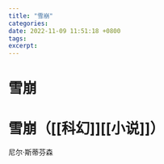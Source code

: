```yaml
---
title: "雪崩"
categories: 
date: 2022-11-09 11:51:18 +0800
tags: 
excerpt: 
---
```




# 雪崩





# 雪崩（[[科幻]][[小说]]）

尼尔·斯蒂芬森


